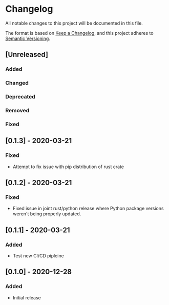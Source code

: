 # Changelog
All notable changes to this project will be documented in this file.

The format is based on [Keep a Changelog](https://keepachangelog.com/en/1.0.0/),
and this project adheres to [Semantic Versioning](https://semver.org/spec/v2.0.0.html).

## [Unreleased]

### Added

### Changed

### Deprecated

### Removed

### Fixed

## [0.1.3] - 2020-03-21

### Fixed
- Attempt to fix issue with pip distribution of rust crate

## [0.1.2] - 2020-03-21

### Fixed
- Fixed issue in joint rust/python release where Python package versions weren't
  being properly updated.

## [0.1.1] - 2020-03-21

### Added
- Test new CI/CD pipleine

## [0.1.0] - 2020-12-28

### Added
- Initial release
